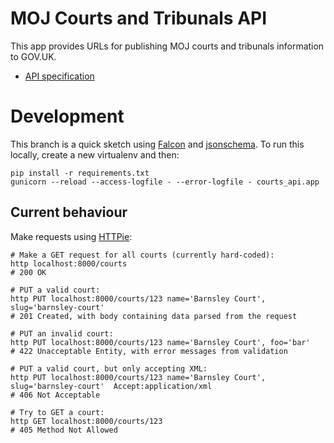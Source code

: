 # MOJ Courts and Tribunals API

This app provides URLs for publishing MOJ courts and tribunals information to
GOV.UK.

* [API specification](doc/api-specification.md)

# Development

This branch is a quick sketch using [Falcon](http://falconframework.org/) and
[jsonschema](https://github.com/Julian/jsonschema). To run this locally, create
a new virtualenv and then:

```
pip install -r requirements.txt
gunicorn --reload --access-logfile - --error-logfile - courts_api.app
```

## Current behaviour

Make requests using [HTTPie](https://github.com/jakubroztocil/httpie):

```
# Make a GET request for all courts (currently hard-coded):
http localhost:8000/courts
# 200 OK

# PUT a valid court:
http PUT localhost:8000/courts/123 name='Barnsley Court', slug='barnsley-court'
# 201 Created, with body containing data parsed from the request

# PUT an invalid court:
http PUT localhost:8000/courts/123 name='Barnsley Court', foo='bar'
# 422 Unacceptable Entity, with error messages from validation

# PUT a valid court, but only accepting XML:
http PUT localhost:8000/courts/123 name='Barnsley Court', slug='barnsley-court'  Accept:application/xml
# 406 Not Acceptable

# Try to GET a court:
http GET localhost:8000/courts/123
# 405 Method Not Allowed
```
